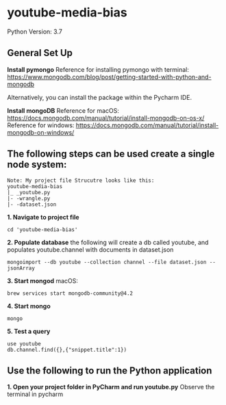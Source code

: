 # youtube-media-bias
Python Version: 3.7

## General Set Up
**Install pymongo**
Reference for installing pymongo with terminal:
https://www.mongodb.com/blog/post/getting-started-with-python-and-mongodb

Alternatively, you can install the package within the Pycharm IDE.

**Install mongoDB**
Reference for macOS: https://docs.mongodb.com/manual/tutorial/install-mongodb-on-os-x/
Reference for windows: https://docs.mongodb.com/manual/tutorial/install-mongodb-on-windows/

## The following steps can be used create a single node system:
```
Note: My project file Strucutre looks like this:
youtube-media-bias
|_ _youtube.py
|- -wrangle.py
|- -dataset.json
```
**1. Navigate to project file**
```
cd 'youtube-media-bias'
```
**2. Populate database**
the following will create a db called youtube, and populates youtube.channel with documents in dataset.json
```
mongoimport --db youtube --collection channel --file dataset.json --jsonArray
```
**3. Start mongod**
macOS: 
```
brew services start mongodb-community@4.2
````
**4. Start mongo**
```
mongo
```
**5. Test a query**
```
use youtube
db.channel.find({},{"snippet.title":1})
```
## Use the following to run the Python application
**1. Open your project folder in PyCharm and run youtube.py**
Observe the terminal in pycharm

